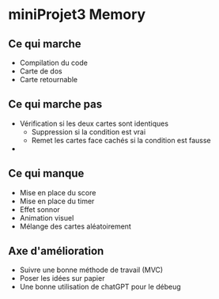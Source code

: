 # miniProjet3 Memory

## Ce qui marche

- Compilation du code
- Carte de dos
- Carte retournable

## Ce qui marche pas

- Vérification si les deux cartes sont identiques
  - Suppression si la condition est vrai 
  - Remet les cartes face cachés si la condition est fausse
- 

## Ce qui manque

- Mise en place du score
- Mise en place du timer
- Effet sonnor
- Animation visuel
- Mélange des cartes aléatoirement

## Axe d'amélioration

- Suivre une bonne méthode de travail (MVC)
- Poser les idées sur papier
- Une bonne utilisation de chatGPT pour le débeug